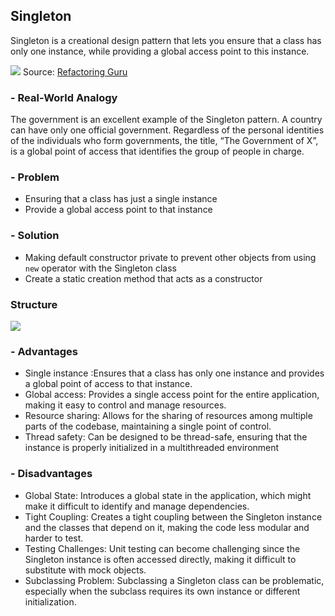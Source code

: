 ## Singleton

Singleton is a creational design pattern that lets you ensure that a class has only one instance, while providing a global access point to this instance.

[<img src="https://refactoring.guru/images/patterns/content/singleton/singleton.png">]()
Source: [Refactoring Guru](https://refactoring.guru/design-patterns/singleton)

### - Real-World Analogy

The government is an excellent example of the Singleton pattern. A country can have only one official government. Regardless of the personal identities of the individuals who form governments, the title, “The Government of X”, is a global point of access that identifies the group of people in charge.


### - Problem
- Ensuring that a class has just a single instance
- Provide a global access point to that instance

### - Solution
- Making default constructor private to prevent other objects from using `new` operator with the Singleton class
- Create a static creation method that acts as a constructor

### Structure
[<img src="https://refactoring.guru/images/patterns/diagrams/singleton/structure-en.png">]()

### - Advantages
- Single instance :Ensures that a class has only one instance and provides a global point of access to that instance.
- Global access: Provides a single access point for the entire application, making it easy to control and manage resources.
- Resource sharing: Allows for the sharing of resources among multiple parts of the codebase, maintaining a single point of control.
- Thread safety: Can be designed to be thread-safe, ensuring that the instance is properly initialized in a multithreaded environment


### - Disadvantages
- Global State: Introduces a global state in the application, which might make it difficult to identify and manage dependencies.
- Tight Coupling: Creates a tight coupling between the Singleton instance and the classes that depend on it, making the code less modular and harder to test.
- Testing Challenges: Unit testing can become challenging since the Singleton instance is often accessed directly, making it difficult to substitute with mock objects.
- Subclassing Problem: Subclassing a Singleton class can be problematic, especially when the subclass requires its own instance or different initialization.
